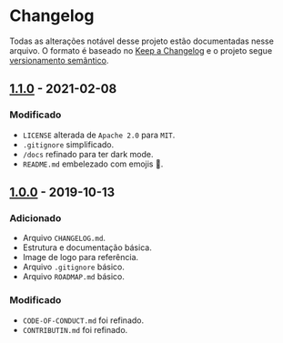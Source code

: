 # Changelog

Todas as alterações notável desse projeto estão documentadas nesse arquivo. O formato é baseado no [Keep a Changelog](http://keepachangelog.com/en/1.0.0/) e o projeto segue [versionamento semântico](http://semver.org/spec/v2.0.0.html).

## [1.1.0](https://github.com/ccuffs/template/releases/tag/v.1.1.0) - 2021-02-08
### Modificado
- `LICENSE` alterada de `Apache 2.0` para `MIT`.
- `.gitignore` simplificado.
- `/docs` refinado para ter dark mode.
- `README.md` embelezado com emojis 🚀.

## [1.0.0](https://github.com/ccuffs/template/releases/tag/v.1.0.0) - 2019-10-13
### Adicionado
- Arquivo `CHANGELOG.md`.
- Estrutura e documentação básica.
- Image de logo para referência.
- Arquivo `.gitignore` básico.
- Arquivo `ROADMAP.md` básico.

### Modificado
- `CODE-OF-CONDUCT.md` foi refinado.
- `CONTRIBUTIN.md` foi refinado.